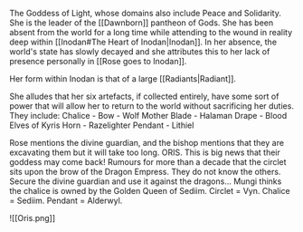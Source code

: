 The Goddess of Light, whose domains also include Peace and Solidarity. She is the leader of the [[Dawnborn]] pantheon of Gods. She has been absent from the world for a long time while attending to the wound in reality deep within [[Inodan#The Heart of Inodan|Inodan]]. In her absence, the world's state has slowly decayed and she attributes this to her lack of presence personally in [[Rose goes to Inodan]]. 

Her form within Inodan is that of a large [[Radiants|Radiant]].

She alludes that her six artefacts, if collected entirely, have some sort of power that will allow her to return to the world without sacrificing her duties. They include:
Chalice - 
Bow - Wolf Mother
Blade - Halaman
Drape - Blood Elves of Kyris
Horn - Razelighter
Pendant - Lithiel

Rose mentions the divine guardian, and the bishop mentions that they are excavating them but it will take too long. ORIS. This is big news that their goddess may come back! Rumours for more than a decade that the circlet sits upon the brow of the Dragon Empress. They do not know the others. Secure the divine guardian and use it against the dragons... Mungi thinks the chalice is owned by the Golden Queen of Sediim. Circlet = Vyn. Chalice = Sediim. Pendant = Alderwyl. 

![[Oris.png]]